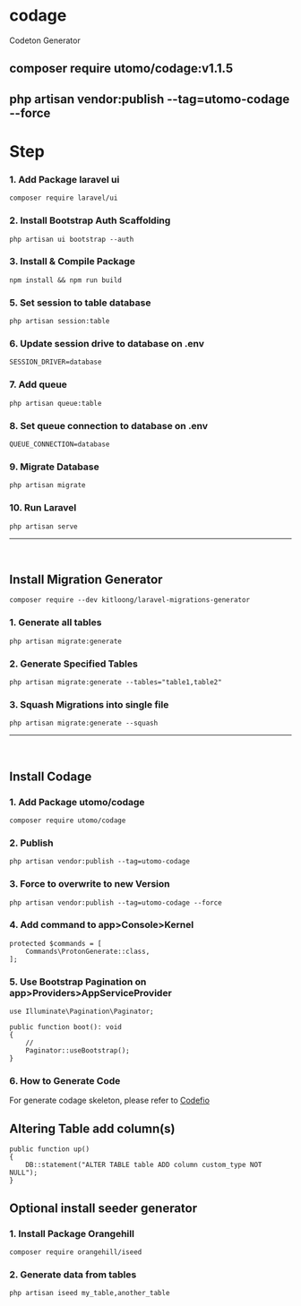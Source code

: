 # codage
Codeton Generator

## composer require utomo/codage:v1.1.5

## php artisan vendor:publish --tag=utomo-codage --force


# Step
### 1. Add Package laravel ui
`composer require laravel/ui`

### 2. Install  Bootstrap Auth Scaffolding
`php artisan ui bootstrap --auth`

### 3. Install & Compile Package
`npm install && npm run build`

### 5. Set session to table database
`php artisan session:table`

### 6. Update session drive to database on .env
`SESSION_DRIVER=database`

### 7. Add queue
`php artisan queue:table`

### 8. Set queue connection to database on .env
`QUEUE_CONNECTION=database`


### 9. Migrate Database
`php artisan migrate`

### 10. Run Laravel
`php artisan serve`

<hr>
<br>

## Install Migration Generator

`composer require --dev kitloong/laravel-migrations-generator`

### 1. Generate all tables

`php artisan migrate:generate`

### 2. Generate Specified Tables

`php artisan migrate:generate --tables="table1,table2"`

### 3. Squash Migrations into single file

`php artisan migrate:generate --squash`
<hr>
<br>

## Install Codage
### 1. Add Package utomo/codage
`composer require utomo/codage`

### 2. Publish
`php artisan vendor:publish --tag=utomo-codage`

### 3. Force to overwrite to new Version
`php artisan vendor:publish --tag=utomo-codage --force`

### 4. Add command to app>Console>Kernel

    protected $commands = [
        Commands\ProtonGenerate::class,
    ];

### 5. Use Bootstrap Pagination on app>Providers>AppServiceProvider
    use Illuminate\Pagination\Paginator;

    public function boot(): void
    {
        //
        Paginator::useBootstrap();
    }

### 6. How to Generate Code
For generate codage skeleton, please refer to [Codefio](https://codefio.gitbook.io/codeton)


## Altering Table add column(s)

    public function up()
    {
        DB::statement("ALTER TABLE table ADD column custom_type NOT NULL");
    }

## Optional install seeder generator

### 1. Install Package Orangehill
`composer require orangehill/iseed`

### 2. Generate data from tables
`php artisan iseed my_table,another_table`